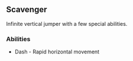 ## Scavenger
Infinite vertical jumper with a few special abilities.

### Abilities
* Dash - Rapid horizontal movement
